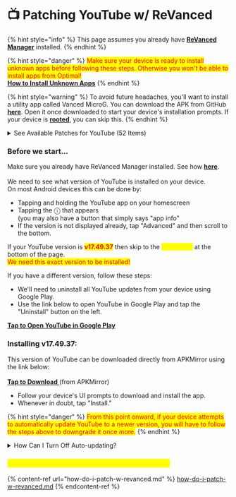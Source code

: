 # 📺 Patching YouTube w/ ReVanced

{% hint style="info" %}
This page assumes you already have [**ReVanced Manager**](installing-revanced-manager.md) installed.
{% endhint %}

{% hint style="danger" %}
<mark style="color:red;">Make sure your device is ready to install unknown apps before following these steps. Otherwise you won't be able to install apps from Optimal!</mark> <mark style="color:orange;"></mark> \
****[**How to Install Unknown Apps**](installing-unknown-apps.md)****
{% endhint %}

{% hint style="warning" %}
To avoid future headaches, you'll want to install a utility app called Vanced MicroG. You can download the APK from GitHub [**here**](https://github.com/TeamVanced/VancedMicroG/releases). Open it once downloaded to start your device's installation prompts. If your device is [**rooted**](../terminology.md#root-rooting-rooted), you can skip this.
{% endhint %}

<details>

<summary>See Available Patches for YouTube (52 Items)</summary>

ReVanced can modify YouTube to include 52 patches:

* **Always Autorepeat** 0.0.1\
  Always repeats the playing video again
* **Client Spoof** 0.0.1\
  Spoofs the YouTube or Vanced client to prevent playback issues
* **Comments** 0.0.1\
  Hides components related to comments&#x20;
* **Copy Video URL** 0.0.1\
  Adds buttons in the player to copy video links
* **Custom Branding** 0.0.1\
  Changes the YouTube launcher icon and name to your choice, defaults to ReVanced
* **Custom Video Buffer** 0.0.1\
  Lets you change the buffers of videos
* **Custom Video Speed** 0.0.1\
  Adds more video speed options
* **Debugging** 0.0.1\
  Adds debugging options
* **Disable Auto Captions** 0.0.1\
  Disable forced captions from being automatically enabled&#x20;
* **Disable Auto Player Popup Panels** 0.0.1\
  Disable automatic popup panels (playlist or live chat) on video player
* **Disable Fullscreen Panels** 0.0.1\
  Disables fullscreen video description and comments panel in fullscreen view
* **Disable Startup Shorts Player** 0.0.1\
  Disables playing YouTube Shorts when launching YouTube&#x20;
* **Disable Zoom Haptics** 0.0.1\
  Disable haptics (vibration) when zooming
* **Downloads** 0.0.1\
  Enables downloading music and videos from YouTube
* **Enable Wide Searchbar** 0.0.1\
  Replaces the search icon with a wide search bar. This will hide the YouTube logo when active.&#x20;
* **General Ads** 0.0.1\
  Removes general ads
* **HDR Auto Brightness** 0.0.1\
  Makes the brightness of HDR videos follow the system default
* **Hide Album Cards** 0.0.1\
  Hides the album cards below the artist description
* **Hide Artist Card** 0.0.1\
  Hides the artist card below the searchbar
* **Hide Autoplay Button** 0.0.1\
  Hides the autoplay button in the video player
* **Hide Breaking News Shelf** 0.0.1\
  Hides the breaking news shelf on the homepage tab
* **Hide Captions Button** 0.0.1\
  Hides the captions button in the video player
* **Hide Cast Button** 0.0.1\
  Hides the cast button in the video player&#x20;
* **Hide Create Button** 0.0.1\
  Hides the create button in the navigation bar&#x20;
* **Hide Crowdfunding Box** 0.0.1\
  Hides the crowdfunding box between the player and video description&#x20;
* **Hide Email Address** 0.0.1\
  Hides the email address in the account switcher&#x20;
* **Hide Endscreen Cards** 0.0.1\
  Hides the suggested video cards at the end of a video in fullscreen&#x20;
* **Hide Info Cards** 0.0.1\
  Hides info cards in videos&#x20;
* **Hide My Mix** 0.0.1\
  Hides mix playlists
* **Hide Shorts Button** 0.0.1\
  Hides the shorts button on the navigation bar
* **Hide Time and Seekbar** 0.0.1\
  Hides progress bar and time counter on videos&#x20;
* **Hide Video Buttons** 0.0.1\
  Adds options to hide action buttons under a video&#x20;
* **Hide Watch in VR** 0.0.1\
  Hides the Watch in VR option in the video settings flyout panel
* **Hide Watermark** 0.0.1\
  Hides creator's watermarks on videos&#x20;
* **MicroG Support** 0.0.1\
  Allows YouTube ReVanced to run without root and under a different package name with Vanced MicroG
* **Minimized Playback** 0.0.1\
  Enables minimized and background playback&#x20;
* **Old Quality Layout** 0.0.1\
  Enables the original video quality flyout in the video player settings
* **Open Links Directly** 0.0.1\
  Bypasses URL redirects and opens links directly inside the YouTube app
* **Predictive Back Gesture** 0.0.1\
  Enables the predictive back gesture introduced in Android 13
* **Premium Heading** 0.0.1\
  Shows Premium branding on the home screen&#x20;
* **Remember Playback Rate** 0.0.1\
  Adds the ability to remember the playback rate you chose in the video playback rate flyout&#x20;
* **Remember Video Quality** 0.0.1\
  Adds the ability to remember the video quality you chose in the video quality flyout
* **Remove Player Button Background** 0.0.1\
  Removes the background from the video player buttons&#x20;
* **Remove Screenshot Restriction** 0.0.1\
  Removes the restriction of taking screenshots&#x20;
* **Return YouTube Dislike** 0.0.1\
  Shows the dislike count of videos using the Return YouTube Dislike API
* **Seekbar Tapping** 0.0.1\
  Allows tap-to-seek on the seekbar of the video player
* **SponsorBlock** 0.0.1\
  Integrates SponsorBlock (API that detects and skips sponsored video segments)
* **Spoof App Version** 0.0.1\
  Tricks YouTube into thinking you are running an older version of the app. One of the effects also includes restoring an older UI version.&#x20;
* **Swipe Controls** 0.0.1\
  Adds volume and brightness swipe controls in the video player
* **Tablet Mini Player** 0.0.1\
  Enables the tablet version of the mini player layout&#x20;
* **Theme** 0.0.1\
  Applies a custom theme
* **Video Ads** 0.0.1\
  Removes ads in the video player&#x20;

</details>

### Before we start...

Make sure you already have ReVanced Manager installed. See how [**here**](installing-revanced-manager.md). \
\
We need to see what version of YouTube is installed on your device. \
On most Android devices this can be done by:

* Tapping and holding the YouTube app on your homescreen
* Tapping the ⓘ that appears\
  (you may also have a button that simply says "app info"
* If the version is not displayed already, tap "Advanced" and then scroll to the bottom.

If your YouTube version is <mark style="color:red;">**v17.49.37**</mark> then skip to the <mark style="color:yellow;">yellow text</mark> at the bottom of the page.\
<mark style="color:red;">We need this exact version to be installed!</mark>

If you have a different version, follow these steps:

* We'll need to uninstall all YouTube updates from your device using Google Play.&#x20;
* Use the link below to open YouTube in Google Play and tap the "Uninstall" button on the left.

****[**Tap to Open YouTube in Google Play**](market://details?id=com.google.android.youtube)****

### Installing v17.49.37:

This version of YouTube can be downloaded directly from APKMirror using the link below:\
\
[**Tap to Download** ](https://www.apkmirror.com/wp-content/themes/APKMirror/download.php?id=4256571\&key=e9217acf2eb6908ada874dc1f2b78d07f6acc894\&forcebaseapk=true)(from APKMirror)

* Follow your device's UI prompts to download and install the app.
* Whenever in doubt, tap "Install."

{% hint style="danger" %}
<mark style="color:red;">From this point onward, if your device attempts to automatically update YouTube to a newer version, you will have to follow the steps above to downgrade it once more.</mark>
{% endhint %}

<details>

<summary>How Can I Turn Off Auto-updating?</summary>

* Open Google Play
* Tap your profile picture in the upper-right
* Tap "Settings"
* Tap "Network preferences," then "Auto-update apps" and select "Don't auto-update apps."&#x20;

</details>

### <mark style="color:yellow;">You aren't done yet, we need to patch the app:</mark>

{% content-ref url="how-do-i-patch-w-revanced.md" %}
[how-do-i-patch-w-revanced.md](how-do-i-patch-w-revanced.md)
{% endcontent-ref %}

